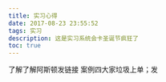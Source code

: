 ```yaml
---
title: 实习心得
date: 2017-08-23 23:55:52
tags: 实习
description: 这是实习系统会卡圣诞节疯狂了
toc: true
---
```


了解了解阿斯顿发链接
案例四大家垃圾上单；发
